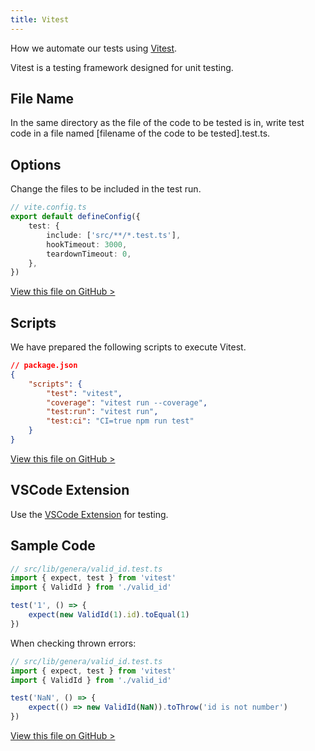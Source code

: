 ```yaml
---
title: Vitest
---
```


How we automate our tests using [Vitest](https://vitest.dev/).

Vitest is a testing framework designed for unit testing.

## File Name

In the same directory as the file of the code to be tested is in, write test code in a file named [filename of the code to be tested].test.ts.

## Options

Change the files to be included in the test run.

```ts
// vite.config.ts
export default defineConfig({
	test: {
		include: ['src/**/*.test.ts'],
		hookTimeout: 3000,
		teardownTimeout: 0,
	},
})
```

[View this file on GitHub >](https://github.com/sinProject-Inc/talk/blob/main/vite.config.ts)

## Scripts

We have prepared the following scripts to execute Vitest.

```json
// package.json
{
	"scripts": {
		"test": "vitest",
		"coverage": "vitest run --coverage",
		"test:run": "vitest run",
		"test:ci": "CI=true npm run test"
	}
}
```

[View this file on GitHub >](https://github.com/sinProject-Inc/talk/blob/main/package.json)

## VSCode Extension

Use the [VSCode Extension](./vscode-extensions#testing) for testing.

## Sample Code

```ts
// src/lib/genera/valid_id.test.ts
import { expect, test } from 'vitest'
import { ValidId } from './valid_id'

test('1', () => {
	expect(new ValidId(1).id).toEqual(1)
})
```

When checking thrown errors:

```ts
// src/lib/genera/valid_id.test.ts
import { expect, test } from 'vitest'
import { ValidId } from './valid_id'

test('NaN', () => {
	expect(() => new ValidId(NaN)).toThrow('id is not number')
})
```

[View this file on GitHub >](https://github.com/sinProject-Inc/talk/blob/main/src/lib/general/valid_id.test.ts)
